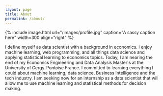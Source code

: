```yaml
---
layout: page
title: About
permalink: /about/
---
```


{% include image.html url="/images/profile.jpg" caption="A sassy caption here" width=300 align="right" %}

I define myself as data scientist with a background in economics. I enjoy machine learning, web programming, and 
all things data science and applying statistical learning to economics topics. Today, I am nearing the end of my Economics Engineering and Data Analysis Master's at the University of Cergy-Pontoise France. I committed to learning everything I could about machine learning, data science, Business Intelligence and the tech industry.
I am seeking now for an internship as a data scientist that will allow me to use machine learning and statistical 
methods for decision making.